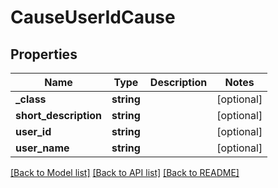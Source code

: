 # CauseUserIdCause

## Properties
Name | Type | Description | Notes
------------ | ------------- | ------------- | -------------
**_class** | **string** |  | [optional] 
**short_description** | **string** |  | [optional] 
**user_id** | **string** |  | [optional] 
**user_name** | **string** |  | [optional] 

[[Back to Model list]](../README.md#documentation-for-models) [[Back to API list]](../README.md#documentation-for-api-endpoints) [[Back to README]](../README.md)


